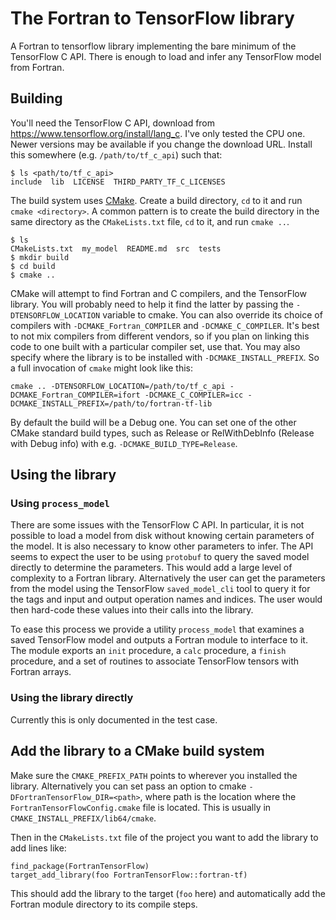 # The Fortran to TensorFlow library

A Fortran to tensorflow library implementing the bare minimum of the TensorFlow
C API.  There is enough to load and infer any TensorFlow model from Fortran.

## Building

You'll need the TensorFlow C API, download from
https://www.tensorflow.org/install/lang_c.  I've only tested the CPU one.
Newer versions may be available if you change the download URL.  Install this
somewhere (e.g. `/path/to/tf_c_api`) such that:

```
$ ls <path/to/tf_c_api>
include  lib  LICENSE  THIRD_PARTY_TF_C_LICENSES
```

The build system uses [CMake](https://cmake.org/).  Create a build directory, `cd` to it
and run `cmake <directory>`.  A common pattern is to create the build directory in the same directory
as the `CMakeLists.txt` file, `cd` to it, and run `cmake ..`.

```
$ ls
CMakeLists.txt  my_model  README.md  src  tests
$ mkdir build
$ cd build
$ cmake ..
```

CMake will attempt to find Fortran and C compilers, and the TensorFlow library.
You will probably need to help it find the latter by passing the
`-DTENSORFLOW_LOCATION` variable to cmake.  You can also override its choice of
compilers with `-DCMAKE_Fortran_COMPILER` and `-DCMAKE_C_COMPILER`.  It's best
to not mix compilers from different vendors, so if you plan on linking this
code to one built with a particular compiler set, use that.  You may also
specify where the library is to be installed with `-DCMAKE_INSTALL_PREFIX`.  So
a full invocation of `cmake` might look like this:

```
cmake .. -DTENSORFLOW_LOCATION=/path/to/tf_c_api -DCMAKE_Fortran_COMPILER=ifort -DCMAKE_C_COMPILER=icc -DCMAKE_INSTALL_PREFIX=/path/to/fortran-tf-lib
```

By default the build will be a Debug one.  You can set one of the other CMake
standard build types, such as Release or RelWithDebInfo (Release with Debug
info) with e.g. `-DCMAKE_BUILD_TYPE=Release`.

## Using the library

### Using `process_model`

There are some issues with the TensorFlow C API.  In particular, it is not
possible to load a model from disk without knowing certain parameters of the
model.  It is also necessary to know other parameters to infer.  The API seems
to expect the user to be using `protobuf` to query the saved model directly to
determine the parameters.  This would add a large level of complexity to a
Fortran library.  Alternatively the user can get the parameters from the model
using the TensorFlow `saved_model_cli` tool to query it for the tags and input
and output operation names and indices.  The user would then hard-code these
values into their calls into the library.

To ease this process we provide a utility `process_model` that examines a saved
TensorFlow model and outputs a Fortran module to interface to it.  The module
exports an `init` procedure, a `calc` procedure, a `finish` procedure, and
a set of routines to associate TensorFlow tensors with Fortran arrays.

### Using the library directly

Currently this is only documented in the test case.

## Add the library to a CMake build system
Make sure the `CMAKE_PREFIX_PATH` points to wherever you installed the
library.  Alternatively you can set pass an option to cmake
`-DFortranTensorFlow_DIR=<path>`, where path is the location where the
`FortranTensorFlowConfig.cmake` file is located.  This is usually in
`CMAKE_INSTALL_PREFIX/lib64/cmake`.

Then in the `CMakeLists.txt` file of the project you want to add the library to
add lines like:
```
find_package(FortranTensorFlow)
target_add_library(foo FortranTensorFlow::fortran-tf)
```
This should add the library to the target (`foo` here) and automatically add
the Fortran module directory to its compile steps.
